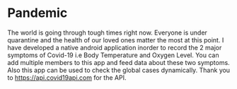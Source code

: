 # Pandemic
The world is going through tough times right now. Everyone is under quarantine and the health of our loved ones matter the most at this point. I have developed a native android application inorder to record the 2 major symptoms of Covid-19 i.e Body Temperature and Oxygen Level. You can add multiple members to this app and feed data about these two symptoms. Also this app can be used to check the global cases dynamically. Thank you to https://api.covid19api.com for the API. 
